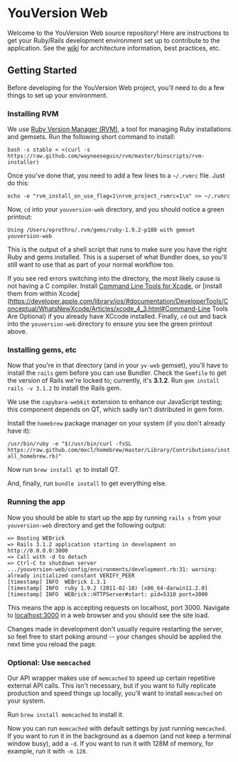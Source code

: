 # YouVersion Web

Welcome to the YouVersion Web source repository! Here are instructions to get your Ruby/Rails development environment set up to contribute to the application. See the [wiki](https://github.com/lifechurch/youversion-web/wiki) for architecture information, best practices, etc.

## Getting Started

Before developing for the YouVersion Web project, you'll need to do a few things to set up your environment.

### Installing RVM

We use [Ruby Version Manager (RVM)](http://beginrescueend.com/rvm/install/), a tool for managing Ruby installations and gemsets. Run the following short command to install:

`bash -s stable < <(curl -s https://raw.github.com/wayneeseguin/rvm/master/binscripts/rvm-installer)`

Once you've done that, you need to add a few lines to a `~/.rvmrc` file. Just do this:

`echo -e "rvm_install_on_use_flag=1\nrvm_project_rvmrc=1\n" >> ~/.rvmrc`

Now, `cd` into your `youversion-web` directory, and you should notice a green printout:

`Using /Users/eprothro/.rvm/gems/ruby-1.9.2-p180 with gemset youversion-web`

This is the output of a shell script that runs to make sure you have the right Ruby and gems installed. This is a superset of what Bundler does, so you'll still want to use that as part of your normal workflow too.

If you see red errors switching into the directory, the most likely cause is not having a C compiler. Install [Command Line Tools for Xcode](https://developer.apple.com/downloads/index.action), or [install them from within Xcode](https://developer.apple.com/library/ios/#documentation/DeveloperTools/Conceptual/WhatsNewXcode/Articles/xcode_4_3.html#Command-Line Tools Are Optional) if you already have XCcode installed. Finally, `cd` out and back into the `youversion-web` directory to ensure you see the green printout above.

### Installing gems, etc

Now that you're in that directory (and in your `yv-web` gemset), you'll have to install the `rails` gem before you can use Bundler. Check the `Gemfile` to get the version of Rails we're locked to; currently, it's **3.1.2**. Run `gem install rails -v 3.1.2` to install the Rails gem.

We use the `capybara-webkit` extension to enhance our JavaScript testing; this component depends on QT, which sadly isn't distributed in gem form.

Install the `homebrew` package manager on your system (if you don't already have it):

`/usr/bin/ruby -e "$(/usr/bin/curl -fsSL https://raw.github.com/mxcl/homebrew/master/Library/Contributions/install_homebrew.rb)"`

Now run `brew install qt` to install QT.

And, finally, run `bundle install` to get everything else.

### Running the app

Now you should be able to start up the app by running `rails s` from your `youversion-web` directory and get the following output:

```
=> Booting WEBrick
=> Rails 3.1.2 application starting in development on http://0.0.0.0:3000
=> Call with -d to detach
=> Ctrl-C to shutdown server
.../youversion-web/config/environments/development.rb:31: warning: already initialized constant VERIFY_PEER
[timestamp] INFO  WEBrick 1.3.1
[timestamp] INFO  ruby 1.9.2 (2011-02-18) [x86_64-darwin11.2.0]
[timestamp] INFO  WEBrick::HTTPServer#start: pid=5310 port=3000
```

This means the app is accepting requests on localhost, port 3000. Navigate to [localhost:3000](http://localhost:3000) in a web browser and you should see the site load.

Changes made in development don't usually require restarting the server, so feel free to start poking around -- your changes should be applied the next time you reload the page.

### Optional: Use `memcached` ###

Our API wrapper makes use of `memcached` to speed up certain repetitive external API calls. This isn't necessary, but if you want to fully replicate production and speed things up locally, you'll want to install `memcached` on your system.

Run `brew install memcached` to install it.

Now you can run `memcached` with default settings by just running `memcached`. If you want to run it in the background as a daemon (and not keep a terminal window busy), add a `-d`. If you want to run it with 128M of memory, for example, run it with `-m 128`.
